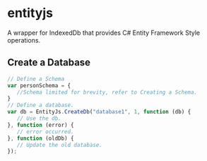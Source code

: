 # entityjs
A wrapper for IndexedDb that provides C# Entity Framework Style operations.

## Create a Database
```javascript
// Define a Schema
var personSchema = {
   //Schema limited for brevity, refer to Creating a Schema. 
}
// Define a database.
var db = EntityJs.CreateDb("database1", 1, function (db) { 
   // Use the db. 
}, function (error) {
   // error occurred.
}, function (oldDb) {
   // Update the old database. 
});
```
